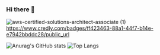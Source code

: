 ### Hi there 👋

![aws-certified-solutions-architect-associate (1)](https://github.com/JaeGeon-SMU/JaeGeon-SMU/assets/81796331/e6053920-599e-493c-9dce-b76f30032322)
https://www.credly.com/badges/ff423463-88a1-44f7-b14e-e7942bbddc28/public_url

![Anurag's GitHub stats](https://github-readme-stats.vercel.app/api?username=JaeGeon-SMU&show_icons=true&theme=dark)
![Top Langs](https://github-readme-stats.vercel.app/api/top-langs/?username=JaeGeon-SMU&layout=compact&theme=tokyonight)
